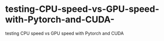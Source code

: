 # testing-CPU-speed-vs-GPU-speed-with-Pytorch-and-CUDA-
testing CPU speed vs GPU speed with Pytorch and CUDA 
